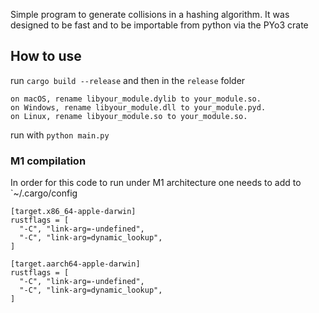 Simple program to generate collisions in a hashing algorithm. 
It was designed to be fast and to be importable from python via the PYo3 crate

## How to use

run `cargo build --release` and then in the `release` folder 

    on macOS, rename libyour_module.dylib to your_module.so.
    on Windows, rename libyour_module.dll to your_module.pyd.
    on Linux, rename libyour_module.so to your_module.so.

run with `python main.py`

### M1 compilation

In order for this code to run under M1 architecture one needs to add to `~/.cargo/config

```
[target.x86_64-apple-darwin]
rustflags = [
  "-C", "link-arg=-undefined",
  "-C", "link-arg=dynamic_lookup",
]

[target.aarch64-apple-darwin]
rustflags = [
  "-C", "link-arg=-undefined",
  "-C", "link-arg=dynamic_lookup",
]
```

